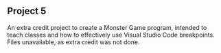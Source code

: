 ## Project 5

An extra credit project to create a Monster Game program, intended to teach classes and how to effectively use Visual Studio Code breakpoints. Files unavailable, as extra credit was not done.
